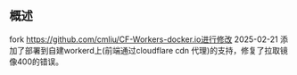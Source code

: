 ## 概述

fork <https://github.com/cmliu/CF-Workers-docker.io进行修改>
2025-02-21
添加了部署到自建workerd上(前端通过cloudflare cdn 代理)的支持，修复了拉取镜像400的错误。
